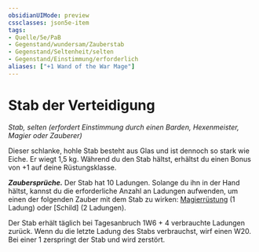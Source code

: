 ```yaml
---
obsidianUIMode: preview
cssclasses: json5e-item
tags:
- Quelle/5e/PaB
- Gegenstand/wundersam/Zauberstab
- Gegenstand/Seltenheit/selten
- Gegenstand/Einstimmung/erforderlich
aliases: ["+1 Wand of the War Mage"]
---
```

# Stab der Verteidigung
*Stab, selten (erfordert Einstimmung durch einen Barden, Hexenmeister, Magier oder Zauberer)*

Dieser schlanke, hohle Stab besteht aus Glas und ist dennoch so stark wie Eiche. Er wiegt 1,5 kg. Während du den Stab hältst, erhältst du einen Bonus von +1 auf deine Rüstungsklasse.

**_Zaubersprüche._** Der Stab hat 10 Ladungen. Solange du ihn in der Hand hältst, kannst du die erforderliche Anzahl an Ladungen aufwenden, um einen der folgenden Zauber mit dem Stab zu wirken: [Magierrüstung](../../../05%20-%20Wikipedia/Wikipedia%20der%20Vergessenen%20Reiche/Kompendium/Zauber/Magierrüstung.md) (1 Ladung) oder [Schild] (2 Ladungen).

Der Stab erhält täglich bei Tagesanbruch 1W6 + 4 verbrauchte Ladungen zurück. Wenn du die letzte Ladung des Stabs verbrauchst, wirf einen W20. Bei einer 1 zerspringt der Stab und wird zerstört.